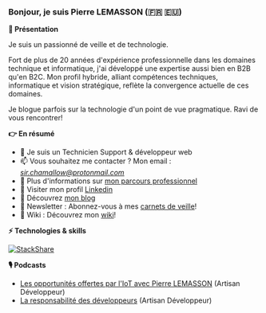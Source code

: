 ### Bonjour, je suis Pierre LEMASSON (🇫🇷 🇪🇺) 

**👋 Présentation**

Je suis un passionné de veille et de technologie.

Fort de plus de 20 années d'expérience professionnelle dans les domaines technique et informatique, j'ai développé une expertise aussi bien en B2B qu'en B2C. 
Mon profil hybride, alliant compétences techniques, informatique et vision stratégique, reflète la convergence actuelle de ces domaines.

Je blogue parfois sur la technologie d'un point de vue pragmatique.
Ravi de vous rencontrer!

**👉 En résumé**

- 🔭 Je suis un Technicien Support & développeur web
- 📫 Vous souhaitez me contacter ? Mon email : [*sir.chamallow@protonmail.com*](mailto:sir.chamallow@protonmail.com)
- 💼 Plus d'informations sur [mon parcours professionnel](https://github.com/sirchamallow/profilecv)
- 📄 Visiter mon profil [Linkedin](https://www.linkedin.com/in/pierrelemasson)
- 🔗 Découvrez [mon blog](https://sir.chamallow.com)
- 📨 Newsletter : Abonnez-vous à mes [carnets de veille](https://sirchamallow.substack.com/)!
- 📔 Wiki : Découvrez mon [wiki](https://sirchamallow.gitbook.io/wiki)!

**⚡ Technologies & skills**

[![StackShare](http://img.shields.io/badge/tech-stack-0690fa.svg?style=flat)](https://stackshare.io/sirchamallow/sirchamallow-stack)

**🎙️ Podcasts**

 - [Les opportunités offertes par l'IoT avec Pierre LEMASSON](https://podcast.ausha.co/artisan-developpeur/les-opportunites-offertes-par-l-iot-avec-pierre-lemasson) (Artisan Développeur)
- [La responsabilité des développeurs](https://podcast.ausha.co/artisan-developpeur/la-responsabilite-des-developpeurs-avec-pierre-lemasson) (Artisan Développeur)

<!-- **sirchamallow/sirchamallow** is a ✨ _special_ ✨ repository because its `README.md` (this file) appears on your GitHub profile.
